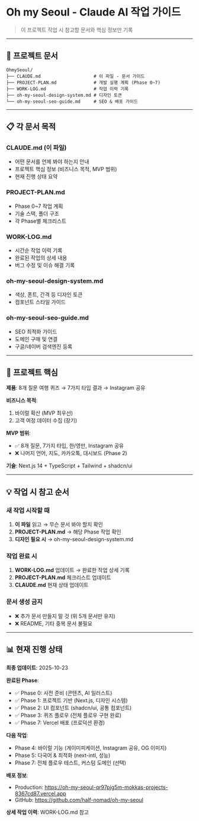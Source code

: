 # Oh my Seoul - Claude AI 작업 가이드

> 이 프로젝트 작업 시 참고할 문서와 핵심 정보만 기록

---

## 📁 프로젝트 문서

```
OhmySeoul/
├── CLAUDE.md                    # 이 파일 - 문서 가이드
├── PROJECT-PLAN.md              # 개발 실행 계획 (Phase 0~7)
├── WORK-LOG.md                  # 작업 이력 기록
├── oh-my-seoul-design-system.md # 디자인 토큰
└── oh-my-seoul-seo-guide.md     # SEO & 배포 가이드
```

---

## 📋 각 문서 목적

### **CLAUDE.md** (이 파일)
- 어떤 문서를 언제 봐야 하는지 안내
- 프로젝트 핵심 정보 (비즈니스 목적, MVP 범위)
- 현재 진행 상태 요약

### **PROJECT-PLAN.md**
- Phase 0~7 작업 계획
- 기술 스택, 폴더 구조
- 각 Phase별 체크리스트

### **WORK-LOG.md**
- 시간순 작업 이력 기록
- 완료된 작업의 상세 내용
- 버그 수정 및 이슈 해결 기록

### **oh-my-seoul-design-system.md**
- 색상, 폰트, 간격 등 디자인 토큰
- 컴포넌트 스타일 가이드

### **oh-my-seoul-seo-guide.md**
- SEO 최적화 가이드
- 도메인 구매 및 연결
- 구글/네이버 검색엔진 등록

---

## 🎯 프로젝트 핵심

**제품**: 8개 질문 여행 퀴즈 → 7가지 타입 결과 → Instagram 공유

**비즈니스 목적**:
1. 바이럴 확산 (MVP 최우선)
2. 고객 여정 데이터 수집 (장기)

**MVP 범위**:
- ✅ 8개 질문, 7가지 타입, 한/영만, Instagram 공유
- ❌ 나머지 언어, 지도, 카카오톡, 대시보드 (Phase 2)

**기술**: Next.js 14 + TypeScript + Tailwind + shadcn/ui

---

## 💡 작업 시 참고 순서

### 새 작업 시작할 때
1. **이 파일** 읽고 → 무슨 문서 봐야 할지 확인
2. **PROJECT-PLAN.md** → 해당 Phase 작업 확인
3. **디자인 필요 시** → oh-my-seoul-design-system.md

### 작업 완료 시
1. **WORK-LOG.md** 업데이트 → 완료한 작업 상세 기록
2. **PROJECT-PLAN.md** 체크리스트 업데이트
3. **CLAUDE.md** 현재 상태 업데이트

### 문서 생성 금지
- ❌ 추가 문서 만들지 말 것 (위 5개 문서만 유지)
- ❌ README, 기타 중복 문서 불필요

---

## 📊 현재 진행 상태

**최종 업데이트**: 2025-10-23

**완료된 Phase**:
- ✅ Phase 0: 사전 준비 (콘텐츠, AI 일러스트)
- ✅ Phase 1: 프로젝트 기반 (Next.js, 디자인 시스템)
- ✅ Phase 2: UI 컴포넌트 (shadcn/ui, 공통 컴포넌트)
- ✅ Phase 3: 퀴즈 플로우 (전체 플로우 구현 완료)
- ✅ Phase 7: Vercel 배포 (프로덕션 환경)

**다음 작업**:
- Phase 4: 바이럴 기능 (게이미피케이션, Instagram 공유, OG 이미지)
- Phase 5: 다국어 & 최적화 (next-intl, 성능)
- Phase 7: 전체 플로우 테스트, 커스텀 도메인 (선택)

**배포 정보**:
- Production: https://oh-my-seoul-qr97pjg5m-mokkas-projects-8367cd87.vercel.app
- GitHub: https://github.com/half-nomad/oh-my-seoul

**상세 작업 이력**: WORK-LOG.md 참고
